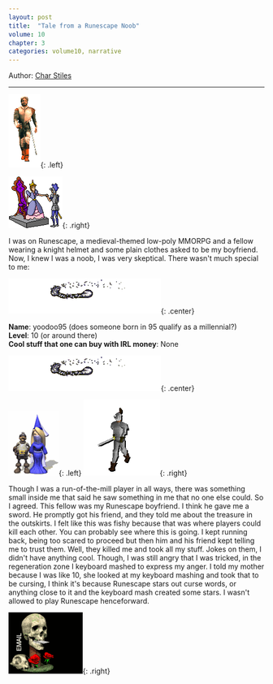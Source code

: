 ```yaml
---
layout: post
title:  "Tale from a Runescape Noob"
volume: 10
chapter: 3
categories: volume10, narrative
---
```


Author: [Char Stiles](https://twitter.com/charstiles)

<hr/>

![a knight approaches](/assets/img/knightwalk.gif){: .left}

![knight and lady](/assets/img/knightlady.gif){: .right}

I was on Runescape, a medieval-themed low-poly MMORPG and a fellow wearing a knight helmet and some plain clothes asked to be my boyfriend. Now, I knew I was a noob, I was very skeptical. There wasn't much special to me: 

![spiral](/assets/img/knightspiral.gif){: .center}

**Name**: yoodoo95 (does someone born in 95 qualify as a millennial?)  
**Level**: 10 (or around there)  
**Cool stuff that one can buy with IRL money**: None  

![spiral](/assets/img/knightspiral.gif){: .center}

![knight and lady](/assets/img/knightlady2.gif){: .left}
![knight walking](/assets/img/whiteknight.gif){: .right}

Though I was a run-of-the-mill player in all ways, there was something small inside me that said he saw something in me that no one else could. So I agreed. This fellow was my Runescape boyfriend. I think he gave me a sword. He promptly got his friend, and they told me about the treasure in the outskirts. I felt like this was fishy because that was where players could kill each other. You can probably see where this is going. I kept running back, being too scared to proceed but then him and his friend kept telling me to trust them. Well, they killed me and took all my stuff. Jokes on them, I didn't have anything cool. Though, I was still angry that I was tricked, in the regeneration zone I keyboard mashed to express my anger. I told my mother because I was like 10, she looked at my keyboard mashing and took that to be cursing, I think it's because Runescape stars out curse words, or anything close to it and the keyboard mash created some stars. I wasn't allowed to play Runescape henceforward. 

![skull email](/assets/img/skullemail.gif){: .right}

